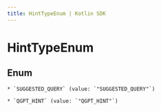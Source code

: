 ```yaml
---
title: HintTypeEnum | Kotlin SDK
---
```




# HintTypeEnum

## Enum


    * `SUGGESTED_QUERY` (value: `"SUGGESTED_QUERY"`)

    * `QGPT_HINT` (value: `"QGPT_HINT"`)





